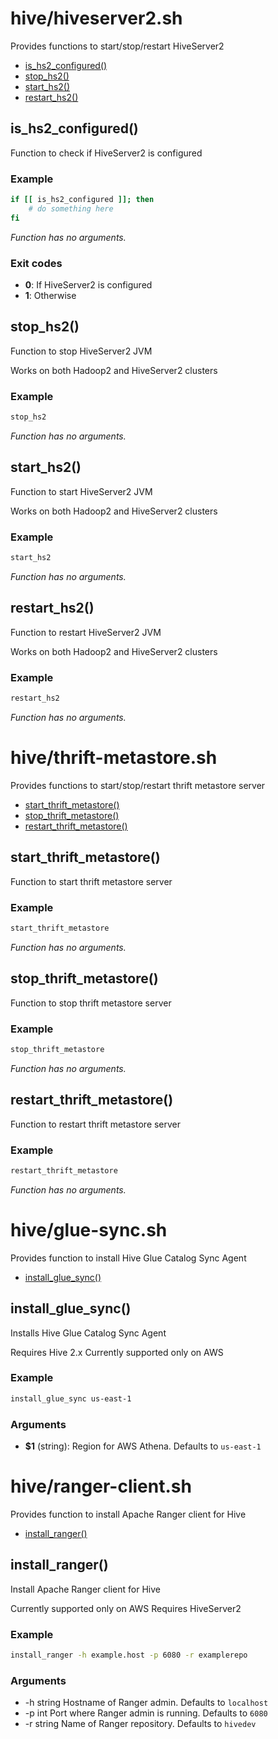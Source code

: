 # hive/hiveserver2.sh

Provides functions to start/stop/restart HiveServer2

* [is_hs2_configured()](#ishs2configured)
* [stop_hs2()](#stophs2)
* [start_hs2()](#starths2)
* [restart_hs2()](#restarths2)


## is_hs2_configured()

Function to check if HiveServer2 is configured

### Example

```bash
if [[ is_hs2_configured ]]; then
    # do something here
fi
```

_Function has no arguments._

### Exit codes

* **0**: If HiveServer2 is configured
* **1**: Otherwise

## stop_hs2()

Function to stop HiveServer2 JVM

Works on both Hadoop2 and HiveServer2 clusters

### Example

```bash
stop_hs2
```

_Function has no arguments._

## start_hs2()

Function to start HiveServer2 JVM

Works on both Hadoop2 and HiveServer2 clusters

### Example

```bash
start_hs2
```

_Function has no arguments._

## restart_hs2()

Function to restart HiveServer2 JVM

Works on both Hadoop2 and HiveServer2 clusters

### Example

```bash
restart_hs2
```

_Function has no arguments._

# hive/thrift-metastore.sh

Provides functions to start/stop/restart thrift metastore server

* [start_thrift_metastore()](#startthriftmetastore)
* [stop_thrift_metastore()](#stopthriftmetastore)
* [restart_thrift_metastore()](#restartthriftmetastore)


## start_thrift_metastore()

Function to start thrift metastore server

### Example

```bash
start_thrift_metastore
```

_Function has no arguments._

## stop_thrift_metastore()

Function to stop thrift metastore server

### Example

```bash
stop_thrift_metastore
```

_Function has no arguments._

## restart_thrift_metastore()

Function to restart thrift metastore server

### Example

```bash
restart_thrift_metastore
```

_Function has no arguments._

# hive/glue-sync.sh

Provides function to install Hive Glue Catalog Sync Agent

* [install_glue_sync()](#installgluesync)


## install_glue_sync()

Installs Hive Glue Catalog Sync Agent

Requires Hive 2.x
Currently supported only on AWS

### Example

```bash
install_glue_sync us-east-1
```

### Arguments

* **$1** (string): Region for AWS Athena. Defaults to `us-east-1`

# hive/ranger-client.sh

Provides function to install Apache Ranger client for Hive

* [install_ranger()](#installranger)


## install_ranger()

Install Apache Ranger client for Hive

Currently supported only on AWS
Requires HiveServer2

### Example

```bash
install_ranger -h example.host -p 6080 -r examplerepo
```

### Arguments

* -h string Hostname of Ranger admin. Defaults to `localhost`
* -p int Port where Ranger admin is running. Defaults to `6080`
* -r string Name of Ranger repository. Defaults to `hivedev`

